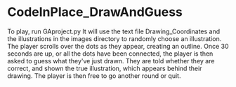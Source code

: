 # CodeInPlace_DrawAndGuess

To play, run GAproject.py 
It will use the text file Drawing_Coordinates and the illustrations
in the images directory to randomly choose an illustration.
The player scrolls over the dots as they appear, creating an outline.
Once 30 seconds are up, or all the dots have been connected, the 
player is then asked to guess what they've just drawn.
They are told whether they are correct, and shown the true illustration,
which appears behind their drawing.
The player is then free to go another round or quit.
